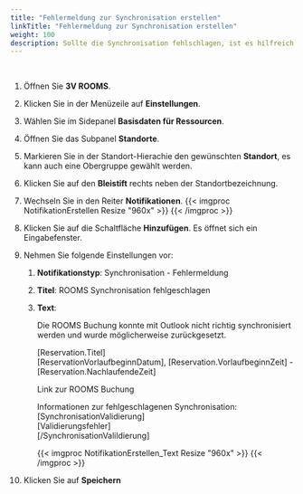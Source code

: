 ```yaml
---
title: "Fehlermeldung zur Synchronisation erstellen"
linkTitle: "Fehlermeldung zur Synchronisation erstellen"
weight: 100
description: Sollte die Synchronisation fehlschlagen, ist es hilfreich eine entsprechende Fehlermeldung zu erhalten.
---
```

<p></br></p>

1. Öffnen Sie **3V ROOMS**.
2. Klicken Sie in der Menüzeile auf **Einstellungen**.
3. Wählen Sie im Sidepanel **Basisdaten für Ressourcen**.
4. Öffnen Sie das Subpanel **Standorte**.
5. Markieren Sie in der Standort-Hierachie den gewünschten **Standort**, es kann auch eine Obergruppe gewählt werden.
6. Klicken Sie auf den **Bleistift** rechts neben der Standortbezeichnung.
7. Wechseln Sie in den Reiter **Notifikationen**.
    {{< imgproc NotifikationErstellen Resize "960x" >}} {{< /imgproc >}}
8. Klicken Sie auf die Schaltfläche **Hinzufügen**. Es öffnet sich ein Eingabefenster.
9. Nehmen Sie folgende Einstellungen vor:
   1.  **Notifikationstyp**: Synchronisation - Fehlermeldung
   2.  **Titel**: ROOMS Synchronisation fehlgeschlagen
   3.  **Text**:</br>

        Die ROOMS Buchung konnte mit Outlook nicht richtig synchronisiert werden und wurde möglicherweise zurückgesetzt.

        [Reservation.Titel] </br>
        [ReservationVorlaufbeginnDatum], [Reservation.VorlaufbeginnZeit] - [Reservation.NachlaufendeZeit]

        Link zur ROOMS Buchung

        Informationen zur fehlgeschlagenen Synchronisation: </br>
        [SynchronisationValidierung] </br>
        [Validierungsfehler] </br>
        [/SynchronisationValildierung]

        {{< imgproc NotifikationErstellen_Text Resize "960x" >}} {{< /imgproc >}}

10. Klicken Sie auf **Speichern**
